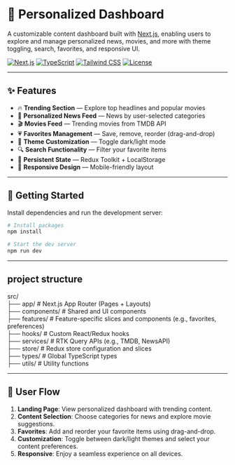 # 🧠 Personalized Dashboard

A customizable content dashboard built with [Next.js](https://nextjs.org), enabling users to explore and manage personalized news, movies, and more with theme toggling, search, favorites, and responsive UI.

[![Next.js](https://img.shields.io/badge/Next.js-13+-black?logo=next.js)](https://nextjs.org)
[![TypeScript](https://img.shields.io/badge/TypeScript-blue?logo=typescript)](https://www.typescriptlang.org/)
[![Tailwind CSS](https://img.shields.io/badge/TailwindCSS-1.9+-38b2ac?logo=tailwind-css)](https://tailwindcss.com/)
[![License](https://img.shields.io/badge/license-MIT-green)](LICENSE)

---

## ✨ Features

- 🔥 **Trending Section** — Explore top headlines and popular movies
- 📰 **Personalized News Feed** — News by user-selected categories
- 🎬 **Movies Feed** — Trending movies from TMDB API
- 💗 **Favorites Management** — Save, remove, reorder (drag-and-drop)
- 🎨 **Theme Customization** — Toggle dark/light mode
- 🔍 **Search Functionality** — Filter your favorite items
- 🧠 **Persistent State** — Redux Toolkit + LocalStorage
- 📱 **Responsive Design** — Mobile-friendly layout

---

## 🚀 Getting Started

Install dependencies and run the development server:

```bash
# Install packages
npm install

# Start the dev server
npm run dev

```
---

## project structure
src/  
├── app/ # Next.js App Router (Pages + Layouts)  
├── components/ # Shared and UI components  
├── features/ # Feature-specific slices and components (e.g., favorites, preferences)  
├── hooks/ # Custom React/Redux hooks  
├── services/ # RTK Query APIs (e.g., TMDB, NewsAPI)  
├── store/ # Redux store configuration and slices  
├── types/ # Global TypeScript types  
├── utils/ # Utility functions

---

## 🔄 User Flow

1. **Landing Page**: View personalized dashboard with trending content.
2. **Content Selection**: Choose categories for news and explore movie suggestions.
3. **Favorites**: Add and reorder your favorite items using drag-and-drop.
4. **Customization**: Toggle between dark/light themes and select your content preferences.
5. **Responsive**: Enjoy a seamless experience on all devices.





